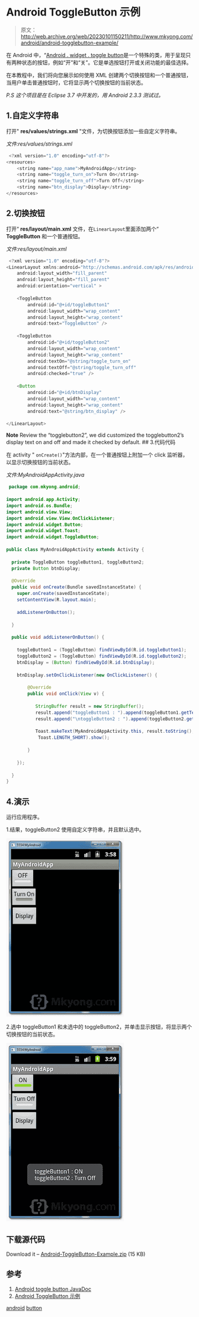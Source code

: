 # Android ToggleButton 示例

> 原文：<http://web.archive.org/web/20230101150211/http://www.mkyong.com/android/android-togglebutton-example/>

在 Android 中，“[Android . widget . toggle button](http://web.archive.org/web/20190306165030/http://developer.android.com/reference/android/widget/ToggleButton.html)是一个特殊的类，用于呈现只有两种状态的按钮，例如“开”和“关”。它是单选按钮打开或关闭功能的最佳选择。

在本教程中，我们将向您展示如何使用 XML 创建两个切换按钮和一个普通按钮，当用户单击普通按钮时，它将显示两个切换按钮的当前状态。

*P.S 这个项目是在 Eclipse 3.7 中开发的，用 Android 2.3.3 测试过。*

## 1.自定义字符串

打开" **res/values/strings.xml** "文件，为切换按钮添加一些自定义字符串。

*文件:res/values/strings.xml*

```java
 <?xml version="1.0" encoding="utf-8"?>
<resources>
    <string name="app_name">MyAndroidApp</string>
    <string name="toggle_turn_on">Turn On</string>
    <string name="toggle_turn_off">Turn Off</string>
    <string name="btn_display">Display</string>
</resources> 
```

 ## 2.切换按钮

打开“ **res/layout/main.xml** 文件，在`LinearLayout`里面添加两个“ **ToggleButton** 和一个普通按钮。

*文件:res/layout/main.xml*

```java
 <?xml version="1.0" encoding="utf-8"?>
<LinearLayout xmlns:android="http://schemas.android.com/apk/res/android"
    android:layout_width="fill_parent"
    android:layout_height="fill_parent"
    android:orientation="vertical" >

    <ToggleButton
        android:id="@+id/toggleButton1"
        android:layout_width="wrap_content"
        android:layout_height="wrap_content"
        android:text="ToggleButton" />

    <ToggleButton
        android:id="@+id/toggleButton2"
        android:layout_width="wrap_content"
        android:layout_height="wrap_content"
        android:textOn="@string/toggle_turn_on"
        android:textOff="@string/toggle_turn_off"
        android:checked="true" />

    <Button
        android:id="@+id/btnDisplay"
        android:layout_width="wrap_content"
        android:layout_height="wrap_content"
        android:text="@string/btn_display" />

</LinearLayout> 
```

**Note**
Review the “togglebutton2”, we did customized the togglebutton2’s display text on and off and made it checked by default. ## 3.代码代码

在 activity " `onCreate()`"方法内部，在一个普通按钮上附加一个 click 监听器，以显示切换按钮的当前状态。

*文件:MyAndroidAppActivity.java*

```java
 package com.mkyong.android;

import android.app.Activity;
import android.os.Bundle;
import android.view.View;
import android.view.View.OnClickListener;
import android.widget.Button;
import android.widget.Toast;
import android.widget.ToggleButton;

public class MyAndroidAppActivity extends Activity {

  private ToggleButton toggleButton1, toggleButton2;
  private Button btnDisplay;

  @Override
  public void onCreate(Bundle savedInstanceState) {
	super.onCreate(savedInstanceState);
	setContentView(R.layout.main);

	addListenerOnButton();

  }

  public void addListenerOnButton() {

	toggleButton1 = (ToggleButton) findViewById(R.id.toggleButton1);
	toggleButton2 = (ToggleButton) findViewById(R.id.toggleButton2);
	btnDisplay = (Button) findViewById(R.id.btnDisplay);

	btnDisplay.setOnClickListener(new OnClickListener() {

		@Override
		public void onClick(View v) {

		   StringBuffer result = new StringBuffer();
		   result.append("toggleButton1 : ").append(toggleButton1.getText());
		   result.append("\ntoggleButton2 : ").append(toggleButton2.getText());

		   Toast.makeText(MyAndroidAppActivity.this, result.toString(),
			Toast.LENGTH_SHORT).show();

		}

	});

  }
} 
```

## 4.演示

运行应用程序。

1.结果，toggleButton2 使用自定义字符串，并且默认选中。

![android togglebutton demo1](img/c8520b9742cb07731d034fe0ce88f335.png "android-togglebutton-demo1")

2.选中 toggleButton1 和未选中的 toggleButton2，并单击显示按钮，将显示两个切换按钮的当前状态。

![android togglebutton demo2](img/5c301dc4442fb1fffc25b0d09fd03469.png "android-togglebutton-demo2")

## 下载源代码

Download it – [Android-ToggleButton-Example.zip](http://web.archive.org/web/20190306165030/http://www.mkyong.com/wp-content/uploads/2011/11/Android-ToggleButton-Example.zip) (15 KB)

## 参考

1.  [Android toggle button JavaDoc](http://web.archive.org/web/20190306165030/http://developer.android.com/reference/android/widget/ToggleButton.html)
2.  [Android ToggleButton 示例](http://web.archive.org/web/20190306165030/http://developer.android.com/resources/tutorials/views/hello-formstuff.html#ToggleButton)

[android](http://web.archive.org/web/20190306165030/http://www.mkyong.com/tag/android/) [button](http://web.archive.org/web/20190306165030/http://www.mkyong.com/tag/button/)







